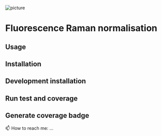 ![picture](https://github.com/jojorichard/Fluorescence_Raman_normalisation/assets/160879372/22fd9a95-884a-421d-abfe-041311cd3af8)

# Fluorescence Raman normalisation
## Usage
## Installation
## Development installation
## Run test and coverage
## Generate coverage badge
📫 How to reach me: ...
